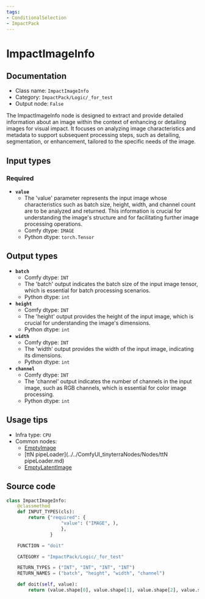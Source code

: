 ```yaml
---
tags:
- ConditionalSelection
- ImpactPack
---
```


# ImpactImageInfo
## Documentation
- Class name: `ImpactImageInfo`
- Category: `ImpactPack/Logic/_for_test`
- Output node: `False`

The ImpactImageInfo node is designed to extract and provide detailed information about an image within the context of enhancing or detailing images for visual impact. It focuses on analyzing image characteristics and metadata to support subsequent processing steps, such as detailing, segmentation, or enhancement, tailored to the specific needs of the image.
## Input types
### Required
- **`value`**
    - The 'value' parameter represents the input image whose characteristics such as batch size, height, width, and channel count are to be analyzed and returned. This information is crucial for understanding the image's structure and for facilitating further image processing operations.
    - Comfy dtype: `IMAGE`
    - Python dtype: `torch.Tensor`
## Output types
- **`batch`**
    - Comfy dtype: `INT`
    - The 'batch' output indicates the batch size of the input image tensor, which is essential for batch processing scenarios.
    - Python dtype: `int`
- **`height`**
    - Comfy dtype: `INT`
    - The 'height' output provides the height of the input image, which is crucial for understanding the image's dimensions.
    - Python dtype: `int`
- **`width`**
    - Comfy dtype: `INT`
    - The 'width' output provides the width of the input image, indicating its dimensions.
    - Python dtype: `int`
- **`channel`**
    - Comfy dtype: `INT`
    - The 'channel' output indicates the number of channels in the input image, such as RGB channels, which is essential for color image processing.
    - Python dtype: `int`
## Usage tips
- Infra type: `CPU`
- Common nodes:
    - [EmptyImage](../../Comfy/Nodes/EmptyImage.md)
    - [ttN pipeLoader](../../ComfyUI_tinyterraNodes/Nodes/ttN pipeLoader.md)
    - [EmptyLatentImage](../../Comfy/Nodes/EmptyLatentImage.md)



## Source code
```python
class ImpactImageInfo:
    @classmethod
    def INPUT_TYPES(cls):
        return {"required": {
                    "value": ("IMAGE", ),
                    },
                }

    FUNCTION = "doit"

    CATEGORY = "ImpactPack/Logic/_for_test"

    RETURN_TYPES = ("INT", "INT", "INT", "INT")
    RETURN_NAMES = ("batch", "height", "width", "channel")

    def doit(self, value):
        return (value.shape[0], value.shape[1], value.shape[2], value.shape[3])

```
